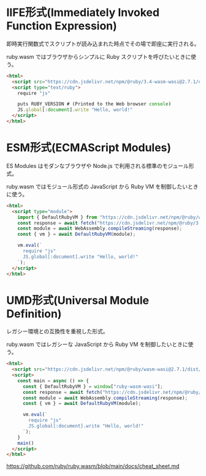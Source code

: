# IIFE形式(Immediately Invoked Function Expression)
即時実行関数式でスクリプトが読み込まれた時点でその場で即座に実行される。

ruby.wasm ではブラウザからシンプルに Ruby スクリプトを呼びたいときに使う。

```html
<html>
  <script src="https://cdn.jsdelivr.net/npm/@ruby/3.4-wasm-wasi@2.7.1/dist/browser.script.iife.js"></script>
  <script type="text/ruby">
    require "js"

    puts RUBY_VERSION # (Printed to the Web browser console)
    JS.global[:document].write "Hello, world!"
  </script>
</html>
```

# ESM形式(ECMAScript Modules)
ES Modules はモダンなブラウザや Node.js で利用される標準のモジュール形式。

ruby.wasm ではモジュール形式の JavaScript から Ruby VM を制御したいときに使う。

```html
<html>
  <script type="module">
    import { DefaultRubyVM } from "https://cdn.jsdelivr.net/npm/@ruby/wasm-wasi@2.7.1/dist/browser/+esm";
    const response = await fetch("https://cdn.jsdelivr.net/npm/@ruby/3.4-wasm-wasi@2.7.1/dist/ruby+stdlib.wasm");
    const module = await WebAssembly.compileStreaming(response);
    const { vm } = await DefaultRubyVM(module);

    vm.eval(`
      require "js"
      JS.global[:document].write "Hello, world!"
    `);
  </script>
</html>
```

# UMD形式(Universal Module Definition)
レガシー環境との互換性を重視した形式。

ruby.wasm ではレガシーな JavaScript から Ruby VM を制御したいときに使う。

```html
<html>
  <script src="https://cdn.jsdelivr.net/npm/@ruby/wasm-wasi@2.7.1/dist/browser.umd.js"></script>
  <script>
    const main = async () => {
      const { DefaultRubyVM } = window["ruby-wasm-wasi"];
      const response = await fetch("https://cdn.jsdelivr.net/npm/@ruby/3.4-wasm-wasi@2.7.1/dist/ruby+stdlib.wasm");
      const module = await WebAssembly.compileStreaming(response);
      const { vm } = await DefaultRubyVM(module);

      vm.eval(`
        require "js"
        JS.global[:document].write "Hello, world!"
      `);
    }
    main()
  </script>
</html>
```

https://github.com/ruby/ruby.wasm/blob/main/docs/cheat_sheet.md